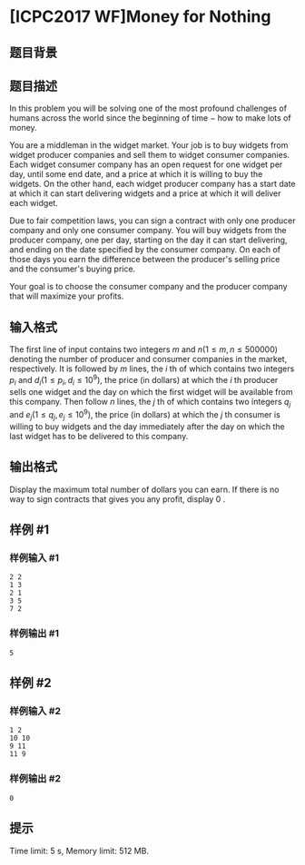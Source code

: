 # [ICPC2017 WF]Money for Nothing

## 题目背景



## 题目描述



In this problem you will be solving one of the most profound challenges of humans across the world since the beginning of time $-$ how to make lots of money.

You are a middleman in the widget market. Your job is to buy widgets from widget producer companies and sell them to widget consumer companies. Each widget consumer company has an open request for one widget per day, until some end date, and a price at which it is willing to buy the widgets. On the other hand, each widget producer company has a start date at which it can start delivering widgets and a price at which it will deliver each widget.

Due to fair competition laws, you can sign a contract with only one producer company and only one consumer company. You will buy widgets from the producer company, one per day, starting on the day it can start delivering, and ending on the date specified by the consumer company. On each of those days you earn the difference between the producer's selling price and the consumer's buying price.

Your goal is to choose the consumer company and the producer company that will maximize your profits.



## 输入格式



The first line of input contains two integers $m$ and $n (1 \le m , n \le 500 000)$ denoting the number of producer and consumer companies in the market, respectively. It is followed by $m$ lines, the $i$ th of which contains two integers $p_{i}$ and $d_{i} (1 \le p_{i}, d_{i} \le 10^{9}),$ the price (in dollars) at which the $i$ th producer sells one widget and the day on which the first widget will be available from this company. Then follow $n$ lines, the $j$ th of which contains two integers $q_{j}$ and $e_{j} (1 \le q_{j}, e_{j} \le 10^{9}),$ the price (in dollars) at which the $j$ th consumer is willing to buy widgets and the day immediately after the day on which the last widget has to be delivered to this company.



## 输出格式



Display the maximum total number of dollars you can earn. If there is no way to sign contracts that gives you any profit, display $0$ .



## 样例 #1

### 样例输入 #1
```
2 2
1 3
2 1
3 5
7 2
```

### 样例输出 #1

```
5
```

## 样例 #2

### 样例输入 #2
```
1 2
10 10
9 11
11 9
```

### 样例输出 #2

```
0
```

## 提示

Time limit: 5 s, Memory limit: 512 MB. 



